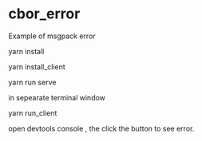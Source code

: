 # cbor_error
Example of msgpack error

yarn install

yarn install_client

yarn run serve

in sepearate terminal window

yarn run_client

open devtools console , the click the button to see error.
